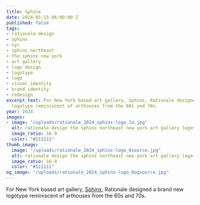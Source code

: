 ```yaml
---
title: Sphinx
date: 2024-05-15 06:00:00 Z
published: false
tags:
- rationale design
- sphinx
- nyc
- sphinx northeast
- the sphinx new york
- art gallery
- logo design
- logotype
- logo
- visual identity
- brand identity
- redesign
excerpt_text: For New York based art gallery, Sphinx, Rationale designed a brand new
  logotype reminiscent of arthouses from the 60s and 70s.
year: 2024
images:
- image: "/uploads/rationale_2024_sphinx-logo_1a.jpg"
  alt: rationale design the sphinx northeast new york art gallery logotype
  image_ratio: 16-9
  color: "#111111"
thumb_image:
  image: "/uploads/rationale_2024_sphinx-logo_0source.jpg"
  alt: rationale design the sphinx northeast new york art gallery logotype
  image_ratio: 16-9
  color: "#111111"
og_image: "/uploads/rationale_2024_sphinx-logo_0ogsource.jpg"
---
```


For New York based art gallery, [Sphinx](https://www.thesphinxnyc.com), Rationale designed a brand new logotype reminiscent of arthouses from the 60s and 70s.